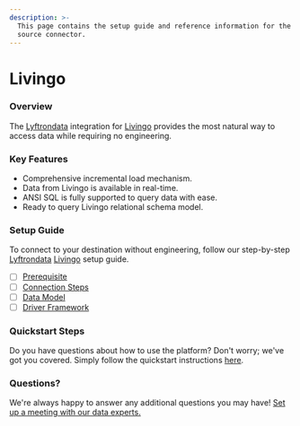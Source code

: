 ```yaml
---
description: >-
  This page contains the setup guide and reference information for the Livingo
  source connector.
---
```


# Livingo

### Overview

The [Lyftrondata](https://www.lyftrondata.com/) integration for [Livingo](https://www.lyftrondata.com/integration/marketing-analytics/livingo/) provides the most natural way to access data while requiring no engineering.

### Key Features

* Comprehensive incremental load mechanism.
* Data from Livingo is available in real-time.
* ANSI SQL is fully supported to query data with ease.
* Ready to query Livingo relational schema model.

### Setup Guide

To connect to your destination without engineering, follow our step-by-step [Lyftrondata](https://www.lyftrondata.com/) [Livingo](https://www.lyftrondata.com/integration/marketing-analytics/livingo/) setup guide.

* [ ] [Prerequisite](prerequisite.md)
* [ ] [Connection Steps](connection-steps.md)
* [ ] [Data Model](data-model/erd.md)
* [ ] [Driver Framework](driver-framework/)

### Quickstart Steps

Do you have questions about how to use the platform? Don't worry; we've got you covered. Simply follow the quickstart instructions [here](../../).

### Questions? <a href="#questions" id="questions"></a>

We're always happy to answer any additional questions you may have! [Set up a meeting with our data experts.](https://www.lyftrondata.com/book-a-meeting/)
